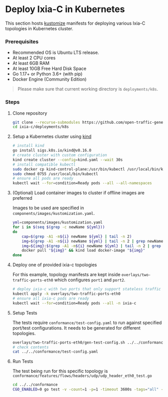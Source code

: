 # Deploy Ixia-C in Kubernetes

This section hosts [kustomize](https://kustomize.io/) manifests for deploying various Ixia-C topologies in Kubernetes cluster.

### Prerequisites

- Recommended OS is Ubuntu LTS release.
- At least 2 CPU cores
- At least 6GB RAM
- At least 10GB Free Hard Disk Space
- Go 1.17+ or Python 3.6+ (with pip)
- Docker Engine (Community Edition)

> Please make sure that current working directory is `deployments/k8s`.

### Steps

1. Clone repository

    ```bash
    git clone --recurse-submodules https://github.com/open-traffic-generator/ixia-c.git
    cd ixia-c/deployments/k8s
    ```

2. Setup a Kubernetes cluster using [kind](https://kind.sigs.k8s.io/)

    ```bash
    # install kind
    go install sigs.k8s.io/kind@v0.16.0
    # create cluster with custom configuration
    kind create cluster --config=kind.yaml --wait 30s
    # install compatible kubectl
    sudo docker cp kind-control-plane:/usr/bin/kubectl /usr/local/bin/kubectl
    sudo chmod 0755 /usr/local/bin/kubectl
    # ensure all pods are ready
    kubectl wait --for=condition=Ready pods --all --all-namespaces
    ```

3. (Optional) Load container images to cluster if offline images are preferred

    Images to be used are specified in `components/images/kustomization.yaml`.

    ```bash
    yml=components/images/kustomization.yaml
    for i in $(seq $(grep -c newName ${yml}))
    do
        cap=$(grep -A1 -m${i} newName ${yml} | tail -n 2)
        img=$(grep -A1 -m${i} newName ${yml} | tail -n 2 | grep newName | cut -d\  -f4)
        img=${img}:$(grep -A1 -m${i} newName ${yml} | tail -n 2 | grep newTag | cut -d\" -f2)
        docker pull "${img}" && kind load docker-image "${img}"
    done
    ```

4. Deploy one of provided ixia-c topologies

    For this example, topology manifests are kept inside `overlays/two-traffic-ports-eth0` which configures `port1` and `port2`.

    ```bash
    # deploy ixia-c with two ports that only support stateless traffic over eth0
    kubectl apply -k overlays/two-traffic-ports-eth0
    # ensure all ixia-c pods are ready
    kubectl wait --for=condition=Ready pods --all -n ixia-c
    ```

5. Setup Tests

    The tests require `conformance/test-config.yaml` to run against specified port/test configurations. It needs to be generated for different topologies.

    ```bash
    overlays/two-traffic-ports-eth0/gen-test-config.sh ../../conformance/test-config.yaml
    # check contents
    cat ../../conformance/test-config.yaml
    ```

6. Run Tests

    The test being run for this specific topology is `conformance/features/flows/headers/udp/udp_header_eth0_test.go`

    ```bash
    cd ../../conformance
    CGO_ENABLED=0 go test -v -count=1 -p=1 -timeout 3600s -tags="all" -run="^TestUdpHeaderEth0$" ./...
    ```
